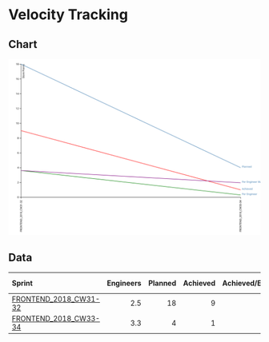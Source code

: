
# Velocity Tracking

## Chart

![alt text](velocity-tracking.svg "Velocity Tracking Chart")

## Data

|Sprint|Engineers|Planned|Achieved|Achieved/Engineer|Achieved/Engineer(MA 3 Weeks)|
|:-|-:|-:|-:|-:|-:|
|[FRONTEND_2018_CW31-32](FRONTEND_2018_CW31-32.md)|2.5|18|9|3.60|3.60|
|[FRONTEND_2018_CW33-34](FRONTEND_2018_CW33-34.md)|3.3|4|1|0.30|1.95|
